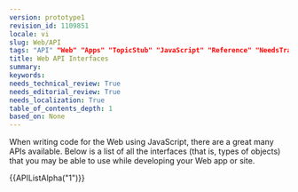 ```yaml
---
version: prototype1
revision_id: 1109851
locale: vi
slug: Web/API
tags: "API" "Web" "Apps" "TopicStub" "JavaScript" "Reference" "NeedsTranslation"
title: Web API Interfaces
summary: 
keywords: 
needs_technical_review: True
needs_editorial_review: True
needs_localization: True
table_of_contents_depth: 1
based_on: None
---
```

<p>When writing code for the Web using JavaScript, there are a great many APIs available. Below is a list of all the interfaces (that is, types of objects) that you may be able to use while developing your Web app or site.</p>

<div>{{APIListAlpha("1")}}</div>

<p>&nbsp;</p>

